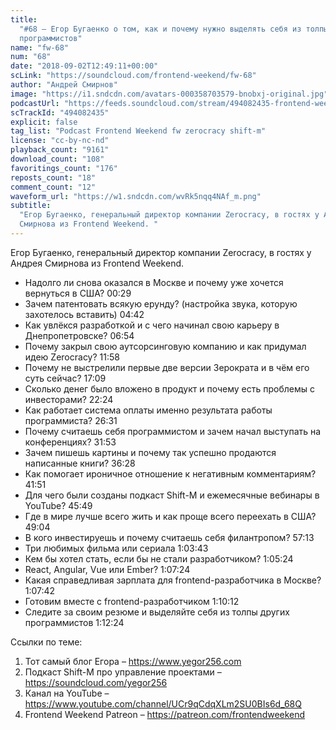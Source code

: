 ```yaml
---
title:
  "#68 – Егор Бугаенко о том, как и почему нужно выделять себя из толпы других
  программистов"
name: "fw-68"
num: "68"
date: "2018-09-02T12:49:11+00:00"
scLink: "https://soundcloud.com/frontend-weekend/fw-68"
author: "Андрей Смирнов"
image: "https://i1.sndcdn.com/avatars-000358703579-bnobxj-original.jpg"
podcastUrl: "https://feeds.soundcloud.com/stream/494082435-frontend-weekend-fw-68.m4a"
scTrackId: "494082435"
explicit: false
tag_list: "Podcast Frontend Weekend fw zerocracy shift-m"
license: "cc-by-nc-nd"
playback_count: "9161"
download_count: "108"
favoritings_count: "176"
reposts_count: "18"
comment_count: "12"
waveform_url: "https://w1.sndcdn.com/wvRk5nqq4NAf_m.png"
subtitle:
  "Егор Бугаенко, генеральный директор компании Zerocracy, в гостях у Андрея
  Смирнова из Frontend Weekend. "
---
```


Егор Бугаенко, генеральный директор компании Zerocracy, в гостях у Андрея
Смирнова из Frontend Weekend.

- Надолго ли снова оказался в Москве и почему уже хочется вернуться в США?
  <timecode sec="29">00:29</timecode>
- Зачем патентовать всякую ерунду? (настройка звука, которую захотелось
  вставить) <timecode sec="282">04:42</timecode>
- Как увлёкся разработкой и с чего начинал свою карьеру в Днепропетровске?
  <timecode sec="414">06:54</timecode>
- Почему закрыл свою аутсорсинговую компанию и как придумал идею Zerocracy?
  <timecode sec="718">11:58</timecode>
- Почему не выстрелили первые две версии Зерократа и в чём его суть сейчас?
  <timecode sec="1029">17:09</timecode>
- Сколько денег было вложено в продукт и почему есть проблемы с инвесторами?
  <timecode sec="1344">22:24</timecode>
- Как работает система оплаты именно результата работы программиста?
  <timecode sec="1591">26:31</timecode>
- Почему считаешь себя программистом и зачем начал выступать на конференциях?
  <timecode sec="1913">31:53</timecode>
- Зачем пишешь картины и почему так успешно продаются написанные книги?
  <timecode sec="2188">36:28</timecode>
- Как помогает ироничное отношение к негативным комментариям?
  <timecode sec="2511">41:51</timecode>
- Для чего были созданы подкаст Shift-M и ежемесячные вебинары в YouTube?
  <timecode sec="2749">45:49</timecode>
- Где в мире лучше всего жить и как проще всего переехать в США?
  <timecode sec="2944">49:04</timecode>
- В кого инвестируешь и почему считаешь себя филантропом?
  <timecode sec="3433">57:13</timecode>
- Три любимых фильма или сериала <timecode sec="3823">1:03:43</timecode>
- Кем бы хотел стать, если бы не стали разработчиком?
  <timecode sec="3924">1:05:24</timecode>
- React, Angular, Vue или Ember? <timecode sec="4044">1:07:24</timecode>
- Какая справедливая зарплата для frontend-разработчика в Москве?
  <timecode sec="4062">1:07:42</timecode>
- Готовим вместе с frontend-разработчиком
  <timecode sec="4212">1:10:12</timecode>
- Следите за своим резюме и выделяйте себя из толпы других программистов
  <timecode sec="4344">1:12:24</timecode>

Ссылки по теме:

1. Тот самый блог Егора – <https://www.yegor256.com>
2. Подкаст Shift-M про управление проектами – <https://soundcloud.com/yegor256>
3. Канал на YouTube – <https://www.youtube.com/channel/UCr9qCdqXLm2SU0BIs6d_68Q>
4. Frontend Weekend Patreon – <https://patreon.com/frontendweekend>
